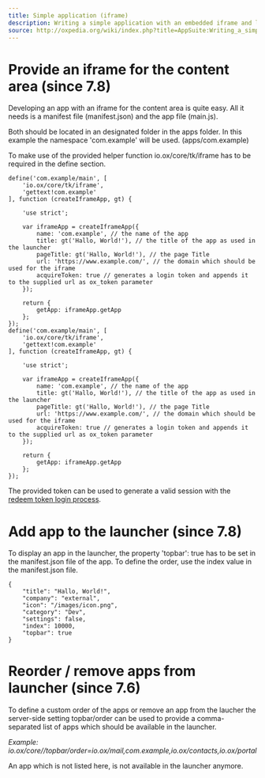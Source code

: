 ```yaml
---
title: Simple application (iframe)
description: Writing a simple application with an embedded iframe and launcher link
source: http://oxpedia.org/wiki/index.php?title=AppSuite:Writing_a_simple_application_with_embedded_iframe
---
```


# Provide an iframe for the content area (since 7.8)

Developing an app with an iframe for the content area is quite easy.
All it needs is a manifest file (manifest.json) and the app file (main.js).

Both should be located in an designated folder in the apps folder.
In this example the namespace 'com.example' will be used. (apps/com.example)

To make use of the provided helper function io.ox/core/tk/iframe has to be required in the define section.

```
define('com.example/main', [
    'io.ox/core/tk/iframe',
    'gettext!com.example'
], function (createIframeApp, gt) {

    'use strict';

    var iframeApp = createIframeApp({
        name: 'com.example', // the name of the app
        title: gt('Hallo, World!'), // the title of the app as used in the launcher
        pageTitle: gt('Hallo, World!'), // the page Title
        url: 'https://www.example.com/', // the domain which should be used for the iframe
        acquireToken: true // generates a login token and appends it to the supplied url as ox_token parameter
    });

    return {
        getApp: iframeApp.getApp
    };
});
define('com.example/main', [
    'io.ox/core/tk/iframe',
    'gettext!com.example'
], function (createIframeApp, gt) {

    'use strict';

    var iframeApp = createIframeApp({
        name: 'com.example', // the name of the app
        title: gt('Hallo, World!'), // the title of the app as used in the launcher
        pageTitle: gt('Hallo, World!'), // the page Title
        url: 'https://www.example.com/', // the domain which should be used for the iframe
        acquireToken: true // generates a login token and appends it to the supplied url as ox_token parameter
    });

    return {
        getApp: iframeApp.getApp
    };
});
```

The provided token can be used to generate a valid session with the [redeem token login process](http://oxpedia.org/wiki/index.php?title=HTTP_API#Redeem_Token_.28since_7.4.0.29).

# Add app to the launcher (since 7.8)

To display an app in the launcher, the property 'topbar': true has to be set in the manifest.json file of the app.
To define the order, use the index value in the manifest.json file.

```
{
    "title": "Hallo, World!",
    "company": "external",
    "icon": "/images/icon.png",
    "category": "Dev",
    "settings": false,
    "index": 10000,
    "topbar": true
}
```

# Reorder / remove apps from launcher (since 7.6)

To define a custom order of the apps or remove an app from the laucher the server-side setting topbar/order can be used to provide a comma-separated list of apps which should be available in the launcher.

_Example: io.ox/core//topbar/order=io.ox/mail,com.example,io.ox/contacts,io.ox/portal_

An app which is not listed here, is not available in the launcher anymore.
